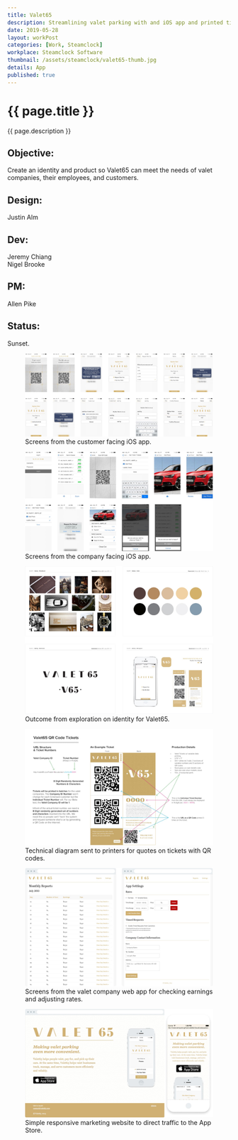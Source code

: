 ```yaml
---
title: Valet65
description: Streamlining valet parking with and iOS app and printed tickets.
date: 2019-05-28
layout: workPost
categories: [Work, Steamclock]
workplace: Steamclock Software
thumbnail: /assets/steamclock/valet65-thumb.jpg
details: App
published: true
---
```


<div class="mw-1024  u-mar-auto  u-mar-b05">
    <h1 class="u-noMargin  u-mar-b00"><strong>{{ page.title }}</strong></h1>
    <p class="as-h3  u-noMargin" style="max-width: 100%;">{{ page.description }}</p>
    <div class="project-metadata  u-mar-auto  u-mar-t05  u-mar-b00">
        <div class="objective">
            <h2 class="as-h5  u-noMargin  u-mar-b01"><strong>Objective</strong>:</h2>
            <p class="u-noMargin  u-mar-b02">Create an identity and product so Valet65 can meet the needs of valet companies, their employees, and customers.</p>
        </div>
        <div>
            <h2 class="as-h5  u-noMargin  u-mar-b01"><strong>Design</strong>:</h2>
            <p class="u-noMargin  u-mar-b02">Justin Alm</p>
        </div>
        <div>
            <h2 class="as-h5  u-noMargin  u-mar-b01"><strong>Dev</strong>:</h2>
            <p class="u-noMargin  u-mar-b02">Jeremy Chiang<br>Nigel Brooke</p>
        </div>
        <div>
            <h2 class="as-h5  u-noMargin  u-mar-b01"><strong>PM</strong>:</h2>
            <p class="u-noMargin  u-mar-b02">Allen Pike</p>
        </div>
        <div>
            <h2 class="as-h5  u-noMargin  u-mar-b01"><strong>Status</strong>:</h2>
            <p class="u-noMargin  u-mar-b02">Sunset.</p>
        </div>
    </div>
</div>

<div class="Grid  Grid--withGutters">
    <div class="Grid-cell  u-size1of1  u-textAlign-center">
        <figure>
            <img class="mw-1024" src="/assets/steamclock/valet65-1.jpg" alt="Valet65 iOS customer facing iOS app" />
            <figcaption>Screens from the customer facing iOS app.</figcaption>
        </figure>
    </div>
    <div class="Grid-cell  u-size1of1  u-textAlign-center">
        <figure>
            <img class="mw-1024" src="/assets/steamclock/valet65-2.jpg" alt="Valet65 iOS company facing iOS app" />
            <figcaption>Screens from the company facing iOS app.</figcaption>
        </figure>
    </div>
    <div class="Grid-cell  u-size1of1  u-textAlign-center">
        <figure>
            <img class="mw-1024" src="/assets/steamclock/valet65-3.jpg" alt="Valet65 identity" />
            <figcaption>Outcome from exploration on identity for Valet65.</figcaption>
        </figure>
    </div>
    <!-- <div class="Grid-cell  u-size1of1  u-textAlign-center">
        <figure>
            <img class="mw-1024" src="/assets/steamclock/valet65-4.jpg" alt="Valet65 wireframes" />
            <figcaption>Slides from the wireframing and visual design deck presented to Valet65.</figcaption>
        </figure>
    </div> -->
    <div class="Grid-cell  u-size1of1  u-textAlign-center">
        <figure>
            <img class="mw-1024" src="/assets/steamclock/valet65-5.jpg" alt="Valet65 ticket design" />
            <figcaption>Technical diagram sent to printers for quotes on tickets with QR codes.</figcaption>
        </figure>
    </div>
    <div class="Grid-cell  u-size1of1  u-textAlign-center">
        <figure>
            <img class="mw-1024" src="/assets/steamclock/valet65-6.jpg" alt="Valet65 company admin site" />
            <figcaption>Screens from the valet company web app for checking earnings and adjusting rates.</figcaption>
        </figure>
    </div>
    <div class="Grid-cell  u-size1of1  u-textAlign-center">
        <figure>
            <img class="mw-1024" src="/assets/steamclock/valet65-7.jpg" alt="Valet65 marketing website" />
            <figcaption>Simple responsive marketing website to direct traffic to the App Store.</figcaption>
        </figure>
    </div>
    <!-- <div class="Grid-cell  u-size1of1  u-textAlign-center">
        <figure>
            <img class="mw-1024" src="/assets/steamclock/valet65-8.jpg" alt="Valet65 App Store listing" />
            <figcaption>App icon and App Store listing.</figcaption>
        </figure>
    </div> -->
</div>